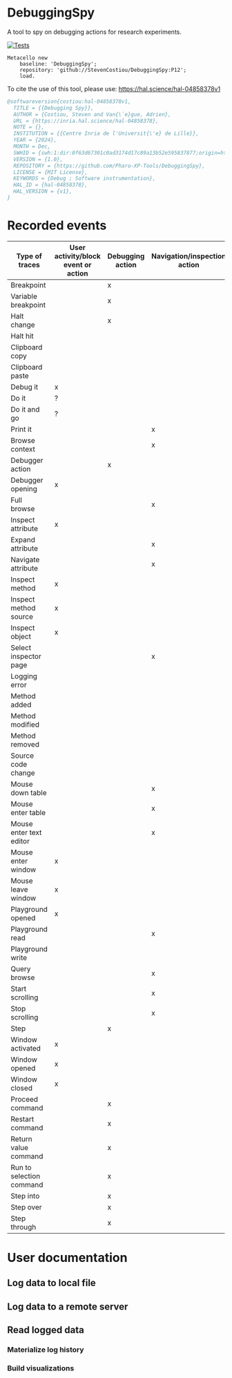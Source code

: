 # DebuggingSpy
A tool to spy on debugging actions for research experiments.


[![Tests](https://github.com/StevenCostiou/DebuggingSpy/actions/workflows/dsspy.yaml/badge.svg)](https://github.com/StevenCostiou/DebuggingSpy/actions/workflows/dsspy.yaml)

```Smalltalk
Metacello new
    baseline: 'DebuggingSpy';
    repository: 'github://StevenCostiou/DebuggingSpy:P12';
    load.
```

To cite the use of this tool, please use: https://hal.science/hal-04858378v1

```bib
@softwareversion{costiou:hal-04858378v1,
  TITLE = {{Debugging Spy}},
  AUTHOR = {Costiou, Steven and Van{\`e}gue, Adrien},
  URL = {https://inria.hal.science/hal-04858378},
  NOTE = {},
  INSTITUTION = {{Centre Inria de l'Universit{\'e} de Lille}},
  YEAR = {2024},
  MONTH = Dec,
  SWHID = {swh:1:dir:0f63d67301c0ad3174d17c89a13b52e595837877;origin=https://github.com/Pharo-XP-Tools/DebuggingSpy;visit=swh:1:snp:ae7703ee9ee6f77eb10697b7d9fdf90678a768a0;anchor=swh:1:rev:fbec9a14cbdaa478f498196c0f993062441ef3ae},
  VERSION = {1.0},
  REPOSITORY = {https://github.com/Pharo-XP-Tools/DebuggingSpy},
  LICENSE = {MIT License},
  KEYWORDS = {Debug ; Software instrumentation},
  HAL_ID = {hal-04858378},
  HAL_VERSION = {v1},
}
```

# Recorded events

| **Type of traces**         | **User activity/block event or action** | **Debugging action** | **Navigation/inspection action** | **Debugging event** | **Code edition action** |
|-----------------------------|------------------------------------------|-----------------------|-----------------------------------|---------------------|--------------------------|
| Breakpoint                 |                                          | x                     |                                   |                     |                          |
| Variable breakpoint        |                                          | x                     |                                   |                     |                          |
| Halt change                |                                          | x                     |                                   |                     |                          |
| Halt hit                   |                                          |                       |                                   | x                   |                          |
| Clipboard copy             |                                          |                       |                                   |                     | x                        |
| Clipboard paste            |                                          |                       |                                   |                     | x                        |
| Debug it                   | x                                        |                       |                                   |                     |                          |
| Do it                      | ?                                        |                       |                                   |                     |                          |
| Do it and go               | ?                                        |                       |                                   |                     |                          |
| Print it                   |                                          |                       | x                                 |                     |                          |
| Browse context             |                                          |                       | x                                 |                     |                          |
| Debugger action            |                                          | x                     |                                   |                     |                          |
| Debugger opening           | x                                        |                       |                                   |                     |                          |
| Full browse                |                                          |                       | x                                 |                     |                          |
| Inspect attribute          | x                                        |                       |                                   |                     |                          |
| Expand attribute           |                                          |                       | x                                 |                     |                          |
| Navigate attribute         |                                          |                       | x                                 |                     |                          |
| Inspect method             | x                                        |                       |                                   |                     |                          |
| Inspect method source      | x                                        |                       |                                   |                     |                          |
| Inspect object             | x                                        |                       |                                   |                     |                          |
| Select inspector page      |                                          |                       | x                                 |                     |                          |
| Logging error              |                                          |                       |                                   | x                   |                          |
| Method added               |                                          |                       |                                   |                     | x                        |
| Method modified            |                                          |                       |                                   |                     | x                        |
| Method removed             |                                          |                       |                                   |                     | x                        |
| Source code change         |                                          |                       |                                   |                     | x                        |
| Mouse down table           |                                          |                       | x                                 |                     |                          |
| Mouse enter table          |                                          |                       | x                                 |                     |                          |
| Mouse enter text editor    |                                          |                       | x                                 |                     |                          |
| Mouse enter window         | x                                        |                       |                                   |                     |                          |
| Mouse leave window         | x                                        |                       |                                   |                     |                          |
| Playground opened          | x                                        |                       |                                   |                     |                          |
| Playground read            |                                          |                       | x                                 |                     |                          |
| Playground write           |                                          |                       |                                   |                     | x                        |
| Query browse               |                                          |                       | x                                 |                     |                          |
| Start scrolling            |                                          |                       | x                                 |                     |                          |
| Stop scrolling             |                                          |                       | x                                 |                     |                          |
| Step                       |                                          | x                     |                                   |                     |                          |
| Window activated           | x                                        |                       |                                   |                     |                          |
| Window opened              | x                                        |                       |                                   |                     |                          |
| Window closed              | x                                        |                       |                                   |                     |                          |
| Proceed command            |                                          | x                     |                                   |                     |                          |
| Restart command            |                                          | x                     |                                   |                     |                          |
| Return value command       |                                          | x                     |                                   |                     |                          |
| Run to selection command   |                                          | x                     |                                   |                     |                          |
| Step into                  |                                          | x                     |                                   |                     |                          |
| Step over                  |                                          | x                     |                                   |                     |                          |
| Step through               |                                          | x                     |                                   |                     |                          |


# User documentation
## Log data to local file

## Log data to a remote server

## Read logged data
### Materialize log history
### Build visualizations
